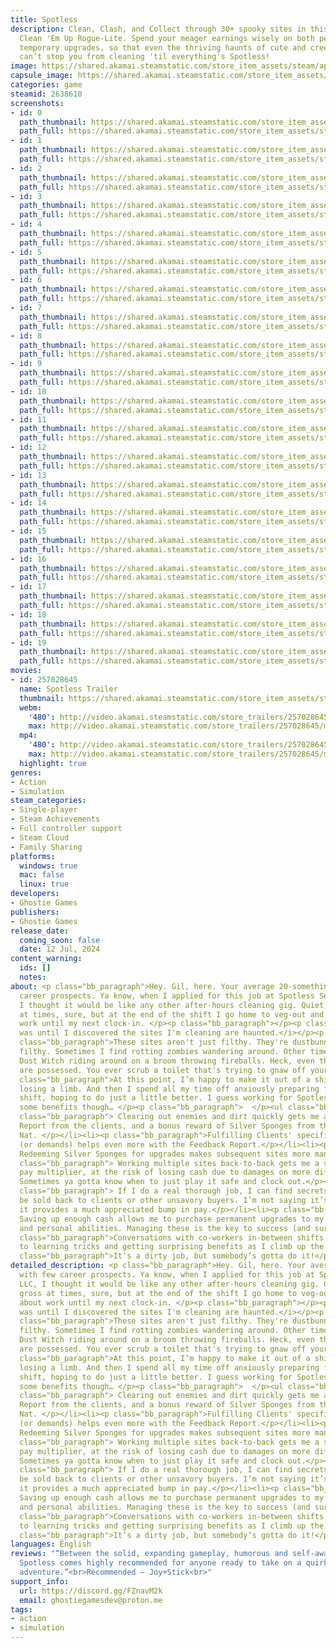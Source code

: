 ```yaml
---
title: Spotless
description: Clean, Clash, and Collect through 30+ spooky sites in this Single-Player,
  Clean 'Em Up Rogue-Lite. Spend your meager earnings wisely on both permanent and
  temporary upgrades, so that even the thriving haunts of cute and creepy creatures
  can’t stop you from cleaning 'til everything's Spotless!
image: https://shared.akamai.steamstatic.com/store_item_assets/steam/apps/2638610/header.jpg?t=1731334594
capsule_image: https://shared.akamai.steamstatic.com/store_item_assets/steam/apps/2638610/f8d11bed725173a40a08231dfc4d8d644e2ba88d/capsule_231x87.jpg?t=1731334594
categories: game
steamid: 2638610
screenshots:
- id: 0
  path_thumbnail: https://shared.akamai.steamstatic.com/store_item_assets/steam/apps/2638610/ss_75a5af88525c586716123c8d13846d346c4ea532.600x338.jpg?t=1731334594
  path_full: https://shared.akamai.steamstatic.com/store_item_assets/steam/apps/2638610/ss_75a5af88525c586716123c8d13846d346c4ea532.1920x1080.jpg?t=1731334594
- id: 1
  path_thumbnail: https://shared.akamai.steamstatic.com/store_item_assets/steam/apps/2638610/ss_072bf289521947d9f955983c9582ac16cabd9222.600x338.jpg?t=1731334594
  path_full: https://shared.akamai.steamstatic.com/store_item_assets/steam/apps/2638610/ss_072bf289521947d9f955983c9582ac16cabd9222.1920x1080.jpg?t=1731334594
- id: 2
  path_thumbnail: https://shared.akamai.steamstatic.com/store_item_assets/steam/apps/2638610/ss_4bbf351ccf3d0b62f1b1f43e7eed3314153ff8e4.600x338.jpg?t=1731334594
  path_full: https://shared.akamai.steamstatic.com/store_item_assets/steam/apps/2638610/ss_4bbf351ccf3d0b62f1b1f43e7eed3314153ff8e4.1920x1080.jpg?t=1731334594
- id: 3
  path_thumbnail: https://shared.akamai.steamstatic.com/store_item_assets/steam/apps/2638610/ss_c70ec2662cbdf13e5fb0ef157625cd3dae30c48d.600x338.jpg?t=1731334594
  path_full: https://shared.akamai.steamstatic.com/store_item_assets/steam/apps/2638610/ss_c70ec2662cbdf13e5fb0ef157625cd3dae30c48d.1920x1080.jpg?t=1731334594
- id: 4
  path_thumbnail: https://shared.akamai.steamstatic.com/store_item_assets/steam/apps/2638610/ss_64bb2e13c916ccec95682561959c21d71da5e353.600x338.jpg?t=1731334594
  path_full: https://shared.akamai.steamstatic.com/store_item_assets/steam/apps/2638610/ss_64bb2e13c916ccec95682561959c21d71da5e353.1920x1080.jpg?t=1731334594
- id: 5
  path_thumbnail: https://shared.akamai.steamstatic.com/store_item_assets/steam/apps/2638610/ss_c076e182f6c947fb5008fb339b5f90f8e9c4e239.600x338.jpg?t=1731334594
  path_full: https://shared.akamai.steamstatic.com/store_item_assets/steam/apps/2638610/ss_c076e182f6c947fb5008fb339b5f90f8e9c4e239.1920x1080.jpg?t=1731334594
- id: 6
  path_thumbnail: https://shared.akamai.steamstatic.com/store_item_assets/steam/apps/2638610/ss_fbdf5bb265911a9217252ab1178dd92f8dff6ec5.600x338.jpg?t=1731334594
  path_full: https://shared.akamai.steamstatic.com/store_item_assets/steam/apps/2638610/ss_fbdf5bb265911a9217252ab1178dd92f8dff6ec5.1920x1080.jpg?t=1731334594
- id: 7
  path_thumbnail: https://shared.akamai.steamstatic.com/store_item_assets/steam/apps/2638610/ss_fa34ea618a63a4c828104db867f26bfd60bb590f.600x338.jpg?t=1731334594
  path_full: https://shared.akamai.steamstatic.com/store_item_assets/steam/apps/2638610/ss_fa34ea618a63a4c828104db867f26bfd60bb590f.1920x1080.jpg?t=1731334594
- id: 8
  path_thumbnail: https://shared.akamai.steamstatic.com/store_item_assets/steam/apps/2638610/ss_36b0d75848aa1eac4bff997d741173be2f694bb9.600x338.jpg?t=1731334594
  path_full: https://shared.akamai.steamstatic.com/store_item_assets/steam/apps/2638610/ss_36b0d75848aa1eac4bff997d741173be2f694bb9.1920x1080.jpg?t=1731334594
- id: 9
  path_thumbnail: https://shared.akamai.steamstatic.com/store_item_assets/steam/apps/2638610/ss_476d2a77d1e998e4e6f0d21b153053b267722ce3.600x338.jpg?t=1731334594
  path_full: https://shared.akamai.steamstatic.com/store_item_assets/steam/apps/2638610/ss_476d2a77d1e998e4e6f0d21b153053b267722ce3.1920x1080.jpg?t=1731334594
- id: 10
  path_thumbnail: https://shared.akamai.steamstatic.com/store_item_assets/steam/apps/2638610/ss_98d91b1ce3ffcfb863f7d5b7080539a0b816ebb0.600x338.jpg?t=1731334594
  path_full: https://shared.akamai.steamstatic.com/store_item_assets/steam/apps/2638610/ss_98d91b1ce3ffcfb863f7d5b7080539a0b816ebb0.1920x1080.jpg?t=1731334594
- id: 11
  path_thumbnail: https://shared.akamai.steamstatic.com/store_item_assets/steam/apps/2638610/ss_6a0585fac40ded9599d86f613897445a1ab013b4.600x338.jpg?t=1731334594
  path_full: https://shared.akamai.steamstatic.com/store_item_assets/steam/apps/2638610/ss_6a0585fac40ded9599d86f613897445a1ab013b4.1920x1080.jpg?t=1731334594
- id: 12
  path_thumbnail: https://shared.akamai.steamstatic.com/store_item_assets/steam/apps/2638610/ss_588926c787b1395503570385fe5ddb9a4a54420f.600x338.jpg?t=1731334594
  path_full: https://shared.akamai.steamstatic.com/store_item_assets/steam/apps/2638610/ss_588926c787b1395503570385fe5ddb9a4a54420f.1920x1080.jpg?t=1731334594
- id: 13
  path_thumbnail: https://shared.akamai.steamstatic.com/store_item_assets/steam/apps/2638610/ss_04a9de02ae66b4619635cb82441196fab9d8f6cc.600x338.jpg?t=1731334594
  path_full: https://shared.akamai.steamstatic.com/store_item_assets/steam/apps/2638610/ss_04a9de02ae66b4619635cb82441196fab9d8f6cc.1920x1080.jpg?t=1731334594
- id: 14
  path_thumbnail: https://shared.akamai.steamstatic.com/store_item_assets/steam/apps/2638610/ss_ea4ef6c8b6758d6283be980b73d6a7f9914479d8.600x338.jpg?t=1731334594
  path_full: https://shared.akamai.steamstatic.com/store_item_assets/steam/apps/2638610/ss_ea4ef6c8b6758d6283be980b73d6a7f9914479d8.1920x1080.jpg?t=1731334594
- id: 15
  path_thumbnail: https://shared.akamai.steamstatic.com/store_item_assets/steam/apps/2638610/ss_759f5d90a5cedd5bc0bc69f0c717ca676068ff20.600x338.jpg?t=1731334594
  path_full: https://shared.akamai.steamstatic.com/store_item_assets/steam/apps/2638610/ss_759f5d90a5cedd5bc0bc69f0c717ca676068ff20.1920x1080.jpg?t=1731334594
- id: 16
  path_thumbnail: https://shared.akamai.steamstatic.com/store_item_assets/steam/apps/2638610/ss_da0d367d33f9a6855ed538e36c84e62913db3f08.600x338.jpg?t=1731334594
  path_full: https://shared.akamai.steamstatic.com/store_item_assets/steam/apps/2638610/ss_da0d367d33f9a6855ed538e36c84e62913db3f08.1920x1080.jpg?t=1731334594
- id: 17
  path_thumbnail: https://shared.akamai.steamstatic.com/store_item_assets/steam/apps/2638610/ss_9ed0db83636b5bd3dec6aa418528ee5e9f83b5c6.600x338.jpg?t=1731334594
  path_full: https://shared.akamai.steamstatic.com/store_item_assets/steam/apps/2638610/ss_9ed0db83636b5bd3dec6aa418528ee5e9f83b5c6.1920x1080.jpg?t=1731334594
- id: 18
  path_thumbnail: https://shared.akamai.steamstatic.com/store_item_assets/steam/apps/2638610/ss_ffb6e53f9798c9e188b5170f6b587f199d364184.600x338.jpg?t=1731334594
  path_full: https://shared.akamai.steamstatic.com/store_item_assets/steam/apps/2638610/ss_ffb6e53f9798c9e188b5170f6b587f199d364184.1920x1080.jpg?t=1731334594
- id: 19
  path_thumbnail: https://shared.akamai.steamstatic.com/store_item_assets/steam/apps/2638610/ss_9a1d7a0c43b69beb0878f9ada7a326f5abae4543.600x338.jpg?t=1731334594
  path_full: https://shared.akamai.steamstatic.com/store_item_assets/steam/apps/2638610/ss_9a1d7a0c43b69beb0878f9ada7a326f5abae4543.1920x1080.jpg?t=1731334594
movies:
- id: 257028645
  name: Spotless Trailer
  thumbnail: https://shared.akamai.steamstatic.com/store_item_assets/steam/apps/257028645/movie.293x165.jpg?t=1726175773
  webm:
    '480': http://video.akamai.steamstatic.com/store_trailers/257028645/movie480_vp9.webm?t=1726175773
    max: http://video.akamai.steamstatic.com/store_trailers/257028645/movie_max_vp9.webm?t=1726175773
  mp4:
    '480': http://video.akamai.steamstatic.com/store_trailers/257028645/movie480.mp4?t=1726175773
    max: http://video.akamai.steamstatic.com/store_trailers/257028645/movie_max.mp4?t=1726175773
  highlight: true
genres:
- Action
- Simulation
steam_categories:
- Single-player
- Steam Achievements
- Full controller support
- Steam Cloud
- Family Sharing
platforms:
  windows: true
  mac: false
  linux: true
developers:
- Ghostie Games
publishers:
- Ghostie Games
release_date:
  coming_soon: false
  date: 12 Jul, 2024
content_warning:
  ids: []
  notes:
about: <p class="bb_paragraph">Hey. Gil, here. Your average 20-something with few
  career prospects. Ya know, when I applied for this job at Spotless Services LLC,
  I thought it would be like any other after-hours cleaning gig. Quiet, simple, gross
  at times, sure, but at the end of the shift I go home to veg-out and not think about
  work until my next clock-in. </p><p class="bb_paragraph"></p><p class="bb_paragraph"><i>That
  was until I discovered the sites I'm cleaning are haunted.</i></p><p class="bb_paragraph"></p><p
  class="bb_paragraph">These sites aren't just filthy. They're dustbunnies-hopping-right-at-your-face,
  filthy. Sometimes I find rotting zombies wandering around. Other times, it's a cruel
  Dust Witch riding around on a broom throwing fireballs. Heck, even the kitchen appliances
  are possessed. You ever scrub a toilet that's trying to gnaw off your arm? </p><p
  class="bb_paragraph">At this point, I’m happy to make it out of a shift without
  losing a limb. And then I spend all my time off anxiously preparing for the next
  shift, hoping to do just a little better. I guess working for Spotless does have
  some benefits though… </p><p class="bb_paragraph">  </p><ul class="bb_ul"><li><p
  class="bb_paragraph"> Clearing out enemies and dirt quickly gets me a better Feedback
  Report from the clients, and a bonus reward of Silver Sponges from the boss lady,
  Nat. </p></li><li><p class="bb_paragraph">Fulfilling Clients' specific requests
  (or demands) helps even more with the Feedback Report.</p></li><li><p class="bb_paragraph">
  Redeeming Silver Sponges for upgrades makes subsequent sites more manageable.</p></li><li><p
  class="bb_paragraph"> Working multiple sites back-to-back gets me a sweet overtime
  pay multiplier, at the risk of losing cash due to damages on more difficult sites.
  Sometimes ya gotta know when to just play it safe and clock out.</p></li><li><p
  class="bb_paragraph"> If I do a real thorough job, I can find secrets, that can
  be sold back to clients or other unsavory buyers. I’m not saying it’s ethical, but
  it provides a much appreciated bump in pay.</p></li><li><p class="bb_paragraph">
  Saving up enough cash allows me to purchase permanent upgrades to my cleaning supplies
  and personal abilities. Managing these is the key to success (and survival!).</p></li><li><p
  class="bb_paragraph">Conversations with co-workers in-between shifts sometimes leads
  to learning tricks and getting surprising benefits as I climb up the company ladder.</p></li></ul><p
  class="bb_paragraph">It’s a dirty job, but somebody’s gotta do it!</p>
detailed_description: <p class="bb_paragraph">Hey. Gil, here. Your average 20-something
  with few career prospects. Ya know, when I applied for this job at Spotless Services
  LLC, I thought it would be like any other after-hours cleaning gig. Quiet, simple,
  gross at times, sure, but at the end of the shift I go home to veg-out and not think
  about work until my next clock-in. </p><p class="bb_paragraph"></p><p class="bb_paragraph"><i>That
  was until I discovered the sites I'm cleaning are haunted.</i></p><p class="bb_paragraph"></p><p
  class="bb_paragraph">These sites aren't just filthy. They're dustbunnies-hopping-right-at-your-face,
  filthy. Sometimes I find rotting zombies wandering around. Other times, it's a cruel
  Dust Witch riding around on a broom throwing fireballs. Heck, even the kitchen appliances
  are possessed. You ever scrub a toilet that's trying to gnaw off your arm? </p><p
  class="bb_paragraph">At this point, I’m happy to make it out of a shift without
  losing a limb. And then I spend all my time off anxiously preparing for the next
  shift, hoping to do just a little better. I guess working for Spotless does have
  some benefits though… </p><p class="bb_paragraph">  </p><ul class="bb_ul"><li><p
  class="bb_paragraph"> Clearing out enemies and dirt quickly gets me a better Feedback
  Report from the clients, and a bonus reward of Silver Sponges from the boss lady,
  Nat. </p></li><li><p class="bb_paragraph">Fulfilling Clients' specific requests
  (or demands) helps even more with the Feedback Report.</p></li><li><p class="bb_paragraph">
  Redeeming Silver Sponges for upgrades makes subsequent sites more manageable.</p></li><li><p
  class="bb_paragraph"> Working multiple sites back-to-back gets me a sweet overtime
  pay multiplier, at the risk of losing cash due to damages on more difficult sites.
  Sometimes ya gotta know when to just play it safe and clock out.</p></li><li><p
  class="bb_paragraph"> If I do a real thorough job, I can find secrets, that can
  be sold back to clients or other unsavory buyers. I’m not saying it’s ethical, but
  it provides a much appreciated bump in pay.</p></li><li><p class="bb_paragraph">
  Saving up enough cash allows me to purchase permanent upgrades to my cleaning supplies
  and personal abilities. Managing these is the key to success (and survival!).</p></li><li><p
  class="bb_paragraph">Conversations with co-workers in-between shifts sometimes leads
  to learning tricks and getting surprising benefits as I climb up the company ladder.</p></li></ul><p
  class="bb_paragraph">It’s a dirty job, but somebody’s gotta do it!</p>
languages: English
reviews: "“Between the solid, expanding gameplay, humorous and self-aware writing...
  Spotless comes highly recommended for anyone ready to take on a quirky cleaning
  adventure.”<br>Recommended – Joy+Stick<br>"
support_info:
  url: https://discord.gg/FZnavM2k
  email: ghostiegamesdev@proton.me
tags:
- action
- simulation
---
```


